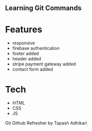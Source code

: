 ## Learning Git Commands

# Features
- responsive
- firebase authentication
- footer added
- header added
- stripe payment gateway added
- contact form added

# Tech
- HTML
- CSS
- JS

Git Github Refresher by Tapash Adhikari